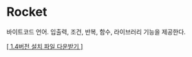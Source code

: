 # Rocket
바이트코드 언어.
입출력, 조건, 반복, 함수, 라이브러리 기능을 제공한다.

[[ 1.4버전 설치 파일 다운받기 ]](https://github.com/dacoonkr/Rocket/releases/download/1.4/Rocket1.4_setup.msi)
